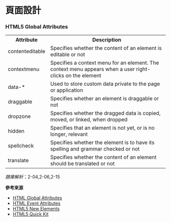 # 頁面設計


### HTML5 Global Attributes

<table>
<tbody><tr>
<th style="width:25%">Attribute</th>
<th>Description</th>
</tr>
<tr>
<td class="html5badge">contenteditable</a></td>
<td>Specifies whether the content
of an element is editable or not</td>
</tr>
<tr>
<td class="html5badge">contextmenu</a></td>
<td>Specifies a context menu for an element. The context menu appears when a
user right-clicks on the element </td>
</tr>
<tr>
<td class="html5badge">data-*</a></td>
<td>Used to store custom data private to the page or application</td>
</tr>
<td class="html5badge">draggable</a></td>
<td>Specifies whether an element is draggable or not</td>
</tr>
<tr>
<td class="html5badge">dropzone</a></td>
<td>Specifies whether the dragged data is copied, moved, or linked, when dropped</td>
</tr>
<tr>
<td class="html5badge">hidden</a></td>
<td>Specifies that an element is not yet, or is no longer, relevant</td>
</tr>
<tr>
<td class="html5badge">spellcheck</a></td>
<td>Specifies whether the element is to have its spelling and grammar checked or
not</td>
</tr>
<tr>
<td class="html5badge">translate</a></td>
<td>Specifies whether the content of an element should be translated or not</td>
</tr>
</tbody></table>


*題庫解析*：2-04,2-06,2-15

**參考來源**

* [HTML Global Attributes](http://www.w3schools.com/tags/ref_standardattributes.asp)
* [HTML Event Attributes](http://www.w3schools.com/tags/ref_eventattributes.asp)
* [HTML5 New Elements](http://www.w3schools.com/html/html5_new_elements.asp)
* [HTML5 Quick Kit](http://www.quackit.com/html_5/tags/html_abbr_tag.cfm)
